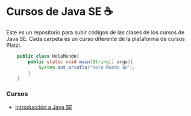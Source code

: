 # Cursos de Java SE ☕
Este es un repositorio para subir códigos de las clases de los cursos de Java SE. Cada carpeta es un curso diferente de la plataforma de cursos Platzi.
```Java
	public class HolaMundo{
		public static void main(String[] args){
			System.out.println("Hola Mundo 😁");
		}
	}
```

### Cursos

* [Introducción a Java SE](https://platzi.com/clases/java-basico/)
